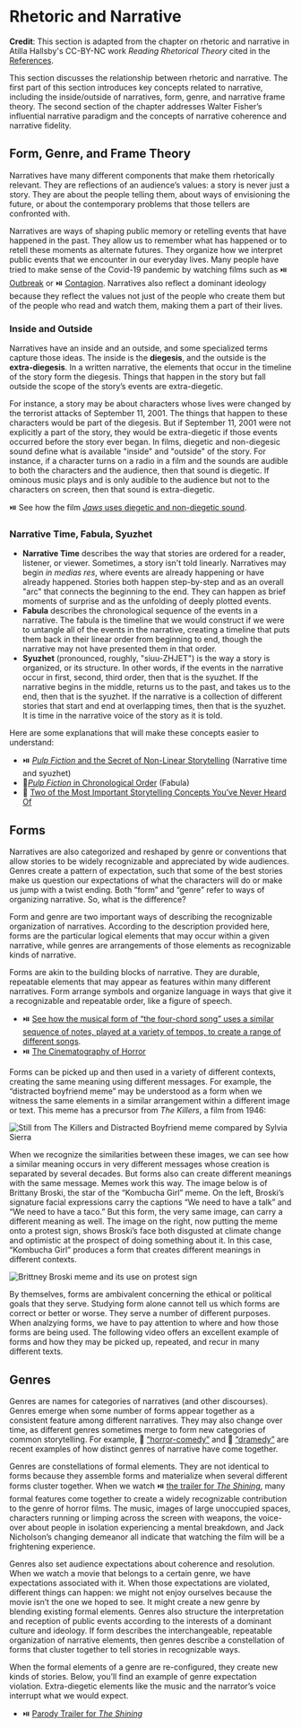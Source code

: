 # Rhetoric and Narrative

**Credit**: This section is adapted from the chapter on rhetoric and narrative in Atilla Hallsby's CC-BY-NC work *Reading Rhetorical Theory* cited in the [References](references.md).

This section discusses the relationship between rhetoric and narrative. The first part of this section introduces key concepts related to narrative, including the inside/outside of narratives, form, genre, and narrative frame theory. The second section of the chapter addresses Walter Fisher’s influential narrative paradigm and the concepts of narrative coherence and narrative fidelity. 

## Form, Genre, and Frame Theory

Narratives have many different components that make them rhetorically relevant. They are reflections of an audience’s values: a story is never just a story. They are about the people telling them, about ways of envisioning the future, or about the contemporary problems that those tellers are confronted with.

Narratives are ways of shaping public memory or retelling events that have happened in the past. They allow us to remember what has happened or to retell these moments as alternate futures. They organize how we interpret public events that we encounter in our everyday lives. Many people have tried to make sense of the Covid-19 pandemic by watching films such as ⏯️ [Outbreak](https://www.youtube.com/watch?v=Y5povsMKfT4) or ⏯️ [Contagion](https://www.youtube.com/watch?v=4sYSyuuLk5g). Narratives also reflect a dominant ideology because they reflect the values not just of the people who create them but of the people who read and watch them, making them a part of their lives.

### Inside and Outside
Narratives have an inside and an outside, and some specialized terms capture those ideas. The inside is the **diegesis**, and the outside is the **extra-diegesis**. In a written narrative, the elements that occur in the timeline of the story form the diegesis. Things that happen in the story but fall outside the scope of the story’s events are extra-diegetic. 

For instance, a story may be about characters whose lives were changed by the terrorist attacks of September 11, 2001. The things that happen to these characters would be part of the diegesis. But if September 11, 2001 were not explicitly a part of the story, they would be extra-diegetic if those events occurred before the story ever began. In films, diegetic and non-diegesic sound define what is available "inside" and "outside" of the story. For instance, if a character turns on a radio in a film and the sounds are audible to both the characters and the audience, then that sound is diegetic. If ominous music plays and is only audible to the audience but not to the characters on screen, then that sound is extra-diegetic. 

⏯️ See how the film [*Jaws* uses diegetic and non-diegetic sound](https://www.youtube.com/watch?v=H_4hOY-9nKA). 

### Narrative Time, Fabula, Syuzhet

* **Narrative Time** describes the way that stories are ordered for a reader, listener, or viewer. Sometimes, a story isn't told linearly. Narratives may begin *in medias res*, where events are already happening or have already happened. Stories both happen step-by-step and as an overall "arc" that connects the beginning to the end. They can happen as brief moments of surprise and as the unfolding of deeply plotted events.
* **Fabula** describes the chronological sequence of the events in a narrative. The fabula is the timeline that we would construct if we were to untangle all of the events in the narrative, creating a timeline that puts them back in their linear order from beginning to end, though the narrative may not have presented them in that order.
* **Syuzhet** (pronounced, roughly, "siuu-ZHJET") is the way a story is organized, or its structure. In other words, if the events in the narrative occur in first, second, third order, then that is the syuzhet. If the narrative begins in the middle, returns us to the past, and takes us to the end, then that is the syuzhet. If the narrative is a collection of different stories that start and end at overlapping times, then that is the syuzhet. It is time in the narrative voice of the story as it is told.

Here are some explanations that will make these concepts easier to understand:

* ⏯️ [*Pulp Fiction* and the Secret of Non-Linear Storytelling](https://www.youtube.com/watch?v=BMrUP4nb8gw) (Narrative time and syuzhet)
* 🔗[*Pulp Fiction* in Chronological Order](https://screenrant.com/pulp-fiction-movie-story-chronological-order/) (Fabula)
* 🔗 [Two of the Most Important Storytelling Concepts You’ve Never Heard Of](https://thescriptlab.com/blogs/31979-two-of-the-most-important-storytelling-concepts-youve-never-heard-of/)

## Forms

Narratives are also categorized and reshaped by genre or conventions that allow stories to be widely recognizable and appreciated by wide audiences. Genres create a pattern of expectation, such that some of the best stories make us question our expectations of what the characters will do or make us jump with a twist ending. Both “form” and “genre” refer to ways of organizing narrative. So, what is the difference?

Form and genre are two important ways of describing the recognizable organization of narratives. According to the description provided here, forms are the particular logical elements that may occur within a given narrative, while genres are arrangements of those elements as recognizable kinds of narrative.

Forms are akin to the building blocks of narrative. They are durable, repeatable elements that may appear as features within many different narratives. Form arrange symbols and organize language in ways that give it a recognizable and repeatable order, like a figure of speech. 

* ⏯️ [See how the musical form of “the four-chord song” uses a similar sequence of notes, played at a variety of tempos, to create a range of different songs](https://www.youtube.com/watch?v=5pidokakU4I).
* ⏯️ [The Cinematography of Horror](https://www.youtube.com/watch?v=iMKtCT21UvU)
  
Forms can be picked up and then used in a variety of different contexts, creating the same meaning using different messages. For example, the “distracted boyfriend meme” may be understood as a form when we witness the same elements in a similar arrangement within a different image or text. This meme has a precursor from *The Killers*, a film from 1946:

![Still from *The Killers* and Distracted Boyfriend meme compared by Sylvia Sierra](https://github.com/user-attachments/assets/f859be09-754e-4965-9d6e-c88e3975f572)

When we recognize the similarities between these images, we can see how a similar meaning occurs in very different messages whose creation is separated by several decades. But forms also can create different meanings with the same message. Memes work this way. The image below is of Brittany Broski, the star of the “Kombucha Girl” meme. On the left, Broski’s signature facial expressions carry the captions “We need to have a talk” and “We need to have a taco.” But this form, the very same image, can carry a different meaning as well. The image on the right, now putting the meme onto a protest sign, shows Broski’s face both disgusted at climate change and optimistic at the prospect of doing something about it. In this case, “Kombucha Girl” produces a form that creates different meanings in different contexts.

![Brittney Broski meme and its use on protest sign](https://open.lib.umn.edu/app/uploads/sites/280/2022/01/chapter8kombucha.png)

By themselves, forms are ambivalent concerning the ethical or political goals that they serve. Studying form alone cannot tell us which forms are correct or better or worse. They serve a number of different purposes. When analzying forms, we have to pay attention to where and how those forms are being used. The following video offers an excellent example of forms and how they may be picked up, repeated, and recur in many different texts.

## Genres

Genres are names for categories of narratives (and other discourses). Genres emerge when some number of forms appear together as a consistent feature among different narratives. They may also change over time, as different genres sometimes merge to form new categories of common storytelling. For example, 🔗 [“horror-comedy”](https://en.wikipedia.org/wiki/Comedy_horror) and  🔗 [“dramedy”](https://en.wikipedia.org/wiki/Comedy_drama) are recent examples of how distinct genres of narrative have come together.

Genres are constellations of formal elements. They are not identical to forms because they assemble forms and materialize when several different forms cluster together. When we watch ⏯️ [the trailer for *The Shining*](https://www.youtube.com/watch?v=S014oGZiSdI), many formal features come together to create a widely recognizable contribution to the genre of horror films. The music, images of large unoccupied spaces, characters running or limping across the screen with weapons, the voice-over about people in isolation experiencing a mental breakdown, and Jack Nicholson’s changing demeanor all indicate that watching the film will be a frightening experience.

Genres also set audience expectations about coherence and resolution. When we watch a movie that belongs to a certain genre, we have expectations associated with it. When those expectations are violated, different things can happen: we might not enjoy ourselves because the movie isn’t the one we hoped to see. It might create a new genre by blending existing formal elements. Genres also structure the interpretation and reception of public events according to the interests of a dominant culture and ideology. If form describes the interchangeable, repeatable organization of narrative elements, then genres describe a constellation of forms that cluster together to tell stories in recognizable ways.

When the formal elements of a genre are re-configured, they create new kinds of stories.  Below, you’ll find an example of genre expectation violation. Extra-diegetic elements like the music and the narrator’s voice interrupt what we would expect. 

* ⏯️ [Parody Trailer for *The Shining*](https://www.youtube.com/watch?v=-e6d_gzaDgk)










